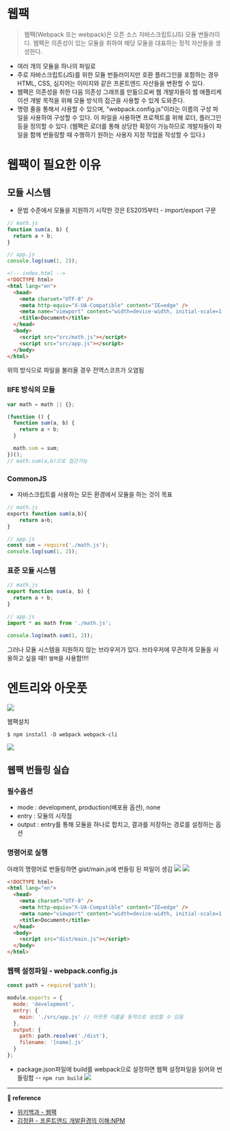 # 웹팩

> 웹팩(Webpack 또는 webpack)은 오픈 소스 자바스크립트(JS) 모듈 번들러이다. 웹팩은 의존성이 있는 모듈을 취하여 해당 모듈을 대표하는 정적 자산들을 생성한다.

- 여러 개의 모듈을 하나의 파일로
- 주로 자바스크립트(JS)를 위한 모듈 번들러이지만 호환 플러그인을 포함하는 경우 HTML, CSS, 심지어는 이미지와 같은 프론트엔드 자산들을 변환할 수 있다.
- 웹팩은 의존성을 취한 다음 의존성 그래프를 만듦으로써 웹 개발자들이 웹 애플리케이션 개발 목적을 위해 모듈 방식의 접근을 사용할 수 있게 도와준다.
- 명령 줄을 통해서 사용할 수 있으며, "webpack.config.js"이라는 이름의 구성 파일을 사용하여 구성할 수 있다. 이 파일을 사용하면 프로젝트를 위해 로더, 플러그인 등을 정의할 수 있다. (웹팩은 로더를 통해 상당한 확장이 가능하므로 개발자들이 파일을 함께 번들링할 때 수행하기 원하는 사용자 지정 작업을 작성할 수 있다.)

# 웹팩이 필요한 이유

## 모듈 시스템

- 문법 수준에서 모듈을 지원하기 시작한 것은 ES2015부터 - import/export 구문

```javascript
// math.js
function sum(a, b) {
  return a + b;
}
```

```javascript
// app.js
console.log(sum(1, 2));
```

```html
<!-- index.html -->
<!DOCTYPE html>
<html lang="en">
  <head>
    <meta charset="UTF-8" />
    <meta http-equiv="X-UA-Compatible" content="IE=edge" />
    <meta name="viewport" content="width=device-width, initial-scale=1.0" />
    <title>Document</title>
  </head>
  <body>
    <script src="src/math.js"></script>
    <script src="src/app.js"></script>
  </body>
</html>
```

위의 방식으로 파일을 불러올 경우 전역스코프가 오염됨

### IIFE 방식의 모듈

```javascript
var math = math || {};

(function () {
  function sum(a, b) {
    return a + b;
  }

  math.sum = sum;
})();
// math.sum(a,b)으로 접근가능
```

### CommonJS

- 자바스크립트를 사용하는 모든 환경에서 모듈을 하는 것이 목표

```javascript
// math.js
exports function sum(a,b){
    return a+b;
}
```

```javascript
// app.js
const sum = require('./math.js');
console.log(sum(1, 2));
```

### 표준 모듈 시스템

```javascript
// math.js
export function sum(a, b) {
  return a + b;
}
```

```javascript
// app.js
import * as math from './math.js';

console.log(math.sum(1, 2));
```

그러나 모듈 시스템을 지원하지 않는 브라우저가 있다. 브라우저에 무관하게 모듈을 사용하고 싶을 때!! `웹팩`을 사용함!!!!

# 엔트리와 아웃풋

![](https://images.velog.io/images/ouo_yoonk/post/d61e0cb0-4667-463a-aa81-87a9105aacd6/image.png)

웹팩설치

```
$ npm install -D webpack webpack-cli
```

![](https://images.velog.io/images/ouo_yoonk/post/804d78c1-3485-44d7-b96e-19eeafe5f782/image.png)

## 웹팩 번들링 실습

### 필수옵션

- mode : development, production(배포용 옵션), none
- entry : 모듈의 시작점
- output : entry를 통해 모듈을 하나로 합치고, 결과를 저장하는 경로를 설정하는 옵션

### 명령어로 실행

아래의 명령어로 번들링하면 gist/main.js에 번들링 된 파일이 생김
![](https://images.velog.io/images/ouo_yoonk/post/18e7924b-238c-4b2c-aacc-d836220e6332/image.png)
![](https://images.velog.io/images/ouo_yoonk/post/b9b5358b-3c0e-4055-b6b7-e6f1ac36f298/image.png)

```html
<!DOCTYPE html>
<html lang="en">
  <head>
    <meta charset="UTF-8" />
    <meta http-equiv="X-UA-Compatible" content="IE=edge" />
    <meta name="viewport" content="width=device-width, initial-scale=1.0" />
    <title>Document</title>
  </head>
  <body>
    <script src="dist/main.js"></script>
  </body>
</html>
```

### 웹팩 설정파일 - webpack.config.js

```javascript
const path = require('path');

module.exports = {
  mode: 'development',
  entry: {
    main: './src/app.js' // 아웃풋 이름을 동적으로 생성할 수 있음
  },
  output: {
    path: path.resolve('./dist'),
    filename: '[name].js'
  }
};
```

- package.json파일에 build를 webpack으로 설정하면 웹팩 설정파일을 읽어와 번들링함 -- `npm run build`
  ![](https://images.velog.io/images/ouo_yoonk/post/03172b6c-fd2b-4163-92bd-80a12a889d3d/image.png)

---

**&#128209; reference**

- [위키백과 - 웹팩](https://ko.wikipedia.org/wiki/%EC%9B%B9%ED%8C%A9)
- [김정환 - 프론트엔드 개발환경의 이해:NPM](https://jeonghwan-kim.github.io/series/2019/12/09/frontend-dev-env-npm.html)
